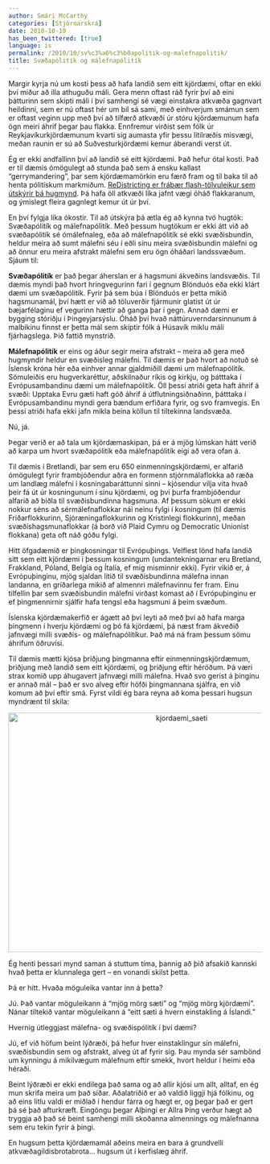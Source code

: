 ```yaml
---
author: Smári McCarthy
categories: [Stjórnarskrá]
date: 2010-10-19
has_been_twittered: [true]
language: is
permalink: /2010/10/sv%c3%a6%c3%b0apolitik-og-malefnapolitik/
title: Svæðapólitík og málefnapólitík
---
```

<p class="wp-flattr-button">
  <a class="FlattrButton" style="display:none;" href="http://www.smarimccarthy.is/2010/10/sv%c3%a6%c3%b0apolitik-og-malefnapolitik/" title="Svæðapólitík og málefnapólitík" rev="flattr;uid:smarimc;language:en_GB;category:text;button:compact;">Margir kyrja nú um kosti þess að hafa landið sem eitt kjördæmi, oftar en ekki því miður að illa athuguðu máli. Gera menn oftast ráð fyrir því að eini þátturinn sem skipti máli í því samhengi sé vægi einstakra atkvæða gagnvart heildinni, sem er nú oftast hér um bil sá sami, með einhverjum smámun sem er oftast veginn upp með því að tilfærð atkvæði úr stóru kjördæmunum hafa ögn meiri áhrif þegar þau flakka. Ennfremur virðist sem fólk úr Reykjavíkurkjördæmunum kvarti sig aumasta yfir þessu lítilræðis misvægi, meðan raunin er sú að Suðvesturkjördæmi kemur áberandi verst út. Ég er ekki andfallinn því að landið sé eitt kjördæmi. Það hefur ótal kosti. Það er til dæmis ómögulegt að stunda það sem á ensku kallast "gerrymandering", þar sem kjördæmamörkin eru færð fram og til baka til að henta pólitískum markmiðum. ReDistricting er frábær flash-tölvuleikur sem útskýrir þá hugmynd. Þá hafa öll atkvæði líka jafn</a>
</p>

Margir kyrja nú um kosti þess að hafa landið sem eitt kjördæmi, oftar en ekki því miður að illa athuguðu máli. Gera menn oftast ráð fyrir því að eini þátturinn sem skipti máli í því samhengi sé vægi einstakra atkvæða gagnvart heildinni, sem er nú oftast hér um bil sá sami, með einhverjum smámun sem er oftast veginn upp með því að tilfærð atkvæði úr stóru kjördæmunum hafa ögn meiri áhrif þegar þau flakka. Ennfremur virðist sem fólk úr Reykjavíkurkjördæmunum kvarti sig aumasta yfir þessu lítilræðis misvægi, meðan raunin er sú að Suðvesturkjördæmi kemur áberandi verst út.

Ég er ekki andfallinn því að landið sé eitt kjördæmi. Það hefur ótal kosti. Það er til dæmis ómögulegt að stunda það sem á ensku kallast &#8220;gerrymandering&#8221;, þar sem kjördæmamörkin eru færð fram og til baka til að henta pólitískum markmiðum. [ReDistricting er frábær flash-tölvuleikur sem útskýrir þá hugmynd][1]. Þá hafa öll atkvæði líka jafnt vægi óháð flakkaranum, og ýmislegt fleira gagnlegt kemur út úr því.

En því fylgja líka ókostir. Til að útskýra þá ætla ég að kynna tvö hugtök: Svæðapólitík og málefnapólitík. Með þessum hugtökum er ekki átt við að svæðapólitík sé ómálefnaleg, eða að málefnapólitík sé ekki svæðisbundin, heldur meira að sumt málefni séu í eðli sínu meira svæðisbundin málefni og að önnur eru meira afstrakt málefni sem eru ögn óháðari landssvæðum. Sjáum til:

**Svæðapólitík** er það þegar áherslan er á hagsmuni ákveðins landsvæðis. Til dæmis myndi það hvort hringvegurinn fari í gegnum Blönduós eða ekki klárt dæmi um svæðapólitík. Fyrir þá sem búa í Blönduós er þetta mikið hagsmunamál, því hætt er við að töluverðir fjármunir glatist út úr bæjarfélaginu ef vegurinn hættir að ganga þar í gegn. Annað dæmi er bygging stóriðju í Þingeyjarsýslu. Óháð því hvað náttúruverndarsinnunum á malbikinu finnst er þetta mál sem skiptir fólk á Húsavík miklu máli fjárhagslega. Þið fattið mynstrið.

**Málefnapólitík** er eins og áður segir meira afstrakt &#8211; meira að gera með hugmyndir heldur en svæðisleg málefni. Til dæmis er það hvort að notuð sé Íslensk króna hér eða einhver annar gjaldmiðill dæmi um málefnapólitík. Sömuleiðis eru hugverkaréttur, aðskilnaður ríkis og kirkju, og þátttaka í Evrópusambandinu dæmi um málefnapólitík. Öll þessi atriði geta haft áhrif á svæði: Upptaka Evru gæti haft góð áhrif á útflutningsiðnaðinn, þátttaka í Evrópusambandinu myndi gera bændum erfiðara fyrir, og svo framvegis. En þessi atriði hafa ekki jafn mikla beina köllun til tiltekinna landsvæða.

Nú, já.

Þegar verið er að tala um kjördæmaskipan, þá er á mjög lúmskan hátt verið að karpa um hvort svæðapólitík eða málefnapólitík eigi að vera ofan á.

Til dæmis í Bretlandi, þar sem eru 650 einmenningskjördæmi, er alfarið ómögulegt fyrir frambjóðendur aðra en formenn stjórnmálaflokka að ræða um landlæg málefni í kosningabaráttunni sinni &#8211; kjósendur vilja vita hvað þeir fá út úr kosningunum í sínu kjördæmi, og því þurfa frambjóðendur alfarið að biðla til svæðisbundinna hagsmuna. Af þessum sökum er ekki nokkur séns að sérmálefnaflokkar nái neinu fylgi í kosningum (til dæmis Friðarflokkurinn, Sjóræningaflokkurinn og Kristinlegi flokkurinn), meðan svæðishagsmunaflokkar (á borð við Plaid Cymru og Democratic Unionist flokkana) geta oft náð góðu fylgi.

Hitt öfgadæmið er þingkosningar til Evrópuþings. Velflest lönd hafa landið sitt sem eitt kjördæmi í þessum kosningum (undantekningarnar eru Bretland, Frakkland, Póland, Belgía og Ítalía, ef mig misminnir ekki). Fyrir vikið er, á Evrópuþinginu, mjög sjaldan litið til svæðisbundinna málefna innan landanna, en gríðarlega mikið af almennri málefnavinnu fer fram. Einu tilfellin þar sem svæðisbundin málefni virðast komast að í Evrópuþinginu er ef þingmennirnir sjálfir hafa tengsl eða hagsmuni á þeim svæðum.

Íslenska kjördæmakerfið er ágætt að því leyti að með því að hafa marga þingmenn í hverju kjördæmi og þó fá kjördæmi, þá næst fram ákveðið jafnvægi milli svæðis- og málefnapólitíkur. Það má ná fram þessum sömu áhrifum öðruvísi.

Til dæmis mætti kjósa þriðjung þingmanna eftir einmenningskjördæmum, þriðjung með landið sem eitt kjördæmi, og þriðjung eftir héröðum. Þá væri strax komið upp áhugavert jafnvægi milli málefna. Hvað svo gerist á þinginu er annað mál &#8211; það er svo alveg eftir höfði þingmannana sjálfra, en við komum að því eftir smá. Fyrst vildi ég bara reyna að koma þessari hugsun myndrænt til skila:

<p style="text-align: center;">
  <img class="size-full wp-image-154 aligncenter" title="kjordaemi_saeti" src="http://www.smarimccarthy.com/wp-content/uploads/2010/10/kjordaemi_saeti.png" alt="kjordaemi_saeti" width="674" height="476" />
</p>

Ég henti þessari mynd saman á stuttum tíma, þannig að þið afsakið kannski hvað þetta er klunnalega gert &#8211; en vonandi skilst þetta.

Þá er hitt. Hvaða möguleika vantar inn á þetta?

Jú. Það vantar möguleikann á &#8220;mjög mörg sæti&#8221; og &#8220;mjög mörg kjördæmi&#8221;. Nánar tiltekið vantar möguleikann á &#8220;eitt sæti á hvern einstakling á Íslandi.&#8221;

Hvernig útleggjast málefna- og svæðispólitík í því dæmi?

Jú, ef við höfum beint lýðræði, þá hefur hver einstaklingur sín málefni, svæðisbundin sem og afstrakt, alveg út af fyrir sig. Þau mynda sér sambönd um kynningu á mikilvægum málefnum eftir smekk, hvort heldur í heimi eða héraði.

Beint lýðræði er ekki endilega það sama og að allir kjósi um allt, alltaf, en ég mun skrifa meira um það síðar. Aðalatriðið er að valdið liggji hjá fólkinu, og að eins litlu valdi er miðlað í hendur fárra og hægt er, og þegar það er gert þá sé það afturkræft. Eingöngu þegar Alþingi er Allra Þing verður hægt að tryggja að það sé beint samhengi milli skoðanna almennings og málefnanna sem eru tekin fyrir á þingi.

En hugsum þetta kjördæmamál aðeins meira en bara á grundvelli atkvæðagildisbrotabrota&#8230; hugsum út í kerfislæg áhrif.

 [1]: http://www.redistrictinggame.org/
